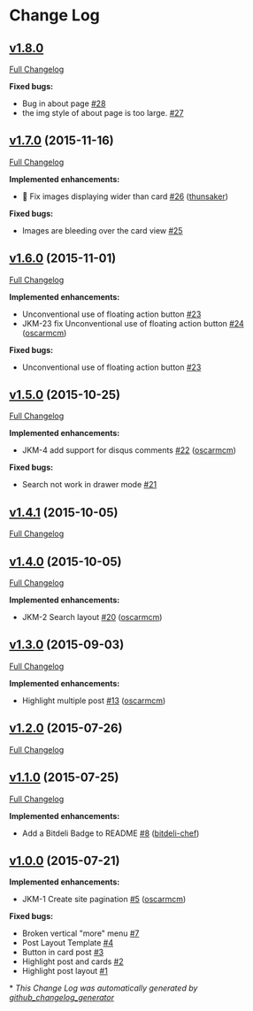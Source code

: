 # Change Log

## [v1.8.0](https://github.com/gdg-managua/jekyll-mdl/tree/v1.8.0)

[Full Changelog](https://github.com/gdg-managua/jekyll-mdl/compare/v1.7.0...v1.8.0)

**Fixed bugs:**

- Bug in about page [\#28](https://github.com/gdg-managua/jekyll-mdl/issues/28)
- the img style of about page is too large. [\#27](https://github.com/gdg-managua/jekyll-mdl/issues/27)

## [v1.7.0](https://github.com/gdg-managua/jekyll-mdl/tree/v1.7.0) (2015-11-16)
[Full Changelog](https://github.com/gdg-managua/jekyll-mdl/compare/v1.6.0...v1.7.0)

**Implemented enhancements:**

- :bug: Fix images displaying wider than card [\#26](https://github.com/gdg-managua/jekyll-mdl/pull/26) ([thunsaker](https://github.com/thunsaker))

**Fixed bugs:**

- Images are bleeding over the card view [\#25](https://github.com/gdg-managua/jekyll-mdl/issues/25)

## [v1.6.0](https://github.com/gdg-managua/jekyll-mdl/tree/v1.6.0) (2015-11-01)
[Full Changelog](https://github.com/gdg-managua/jekyll-mdl/compare/v1.5.0...v1.6.0)

**Implemented enhancements:**

- Unconventional use of floating action button [\#23](https://github.com/gdg-managua/jekyll-mdl/issues/23)
- JKM-23 fix Unconventional use of floating action button [\#24](https://github.com/gdg-managua/jekyll-mdl/pull/24) ([oscarmcm](https://github.com/oscarmcm))

**Fixed bugs:**

- Unconventional use of floating action button [\#23](https://github.com/gdg-managua/jekyll-mdl/issues/23)

## [v1.5.0](https://github.com/gdg-managua/jekyll-mdl/tree/v1.5.0) (2015-10-25)
[Full Changelog](https://github.com/gdg-managua/jekyll-mdl/compare/v1.4.1...v1.5.0)

**Implemented enhancements:**

- JKM-4 add support for disqus comments [\#22](https://github.com/gdg-managua/jekyll-mdl/pull/22) ([oscarmcm](https://github.com/oscarmcm))

**Fixed bugs:**

- Search not work in drawer mode [\#21](https://github.com/gdg-managua/jekyll-mdl/issues/21)

## [v1.4.1](https://github.com/gdg-managua/jekyll-mdl/tree/v1.4.1) (2015-10-05)
[Full Changelog](https://github.com/gdg-managua/jekyll-mdl/compare/v1.4.0...v1.4.1)

## [v1.4.0](https://github.com/gdg-managua/jekyll-mdl/tree/v1.4.0) (2015-10-05)
[Full Changelog](https://github.com/gdg-managua/jekyll-mdl/compare/v1.3.0...v1.4.0)

**Implemented enhancements:**

- JKM-2 Search layout [\#20](https://github.com/gdg-managua/jekyll-mdl/pull/20) ([oscarmcm](https://github.com/oscarmcm))

## [v1.3.0](https://github.com/gdg-managua/jekyll-mdl/tree/v1.3.0) (2015-09-03)
[Full Changelog](https://github.com/gdg-managua/jekyll-mdl/compare/v1.2.0...v1.3.0)

**Implemented enhancements:**

- Highlight multiple post [\#13](https://github.com/gdg-managua/jekyll-mdl/pull/13) ([oscarmcm](https://github.com/oscarmcm))

## [v1.2.0](https://github.com/gdg-managua/jekyll-mdl/tree/v1.2.0) (2015-07-26)
[Full Changelog](https://github.com/gdg-managua/jekyll-mdl/compare/v1.1.0...v1.2.0)

## [v1.1.0](https://github.com/gdg-managua/jekyll-mdl/tree/v1.1.0) (2015-07-25)
[Full Changelog](https://github.com/gdg-managua/jekyll-mdl/compare/v1.0.0...v1.1.0)

**Implemented enhancements:**

- Add a Bitdeli Badge to README [\#8](https://github.com/gdg-managua/jekyll-mdl/pull/8) ([bitdeli-chef](https://github.com/bitdeli-chef))

## [v1.0.0](https://github.com/gdg-managua/jekyll-mdl/tree/v1.0.0) (2015-07-21)
**Implemented enhancements:**

- JKM-1 Create site pagination [\#5](https://github.com/gdg-managua/jekyll-mdl/pull/5) ([oscarmcm](https://github.com/oscarmcm))

**Fixed bugs:**

- Broken vertical "more" menu [\#7](https://github.com/gdg-managua/jekyll-mdl/issues/7)
- Post Layout Template [\#4](https://github.com/gdg-managua/jekyll-mdl/issues/4)
- Button in card post [\#3](https://github.com/gdg-managua/jekyll-mdl/issues/3)
- Highlight post and cards [\#2](https://github.com/gdg-managua/jekyll-mdl/issues/2)
- Highlight post layout [\#1](https://github.com/gdg-managua/jekyll-mdl/issues/1)



\* *This Change Log was automatically generated by [github_changelog_generator](https://github.com/skywinder/Github-Changelog-Generator)*
